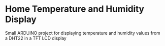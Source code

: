 # Home Temperature and Humidity Display
Small ARDUINO project for displaying temperature and humidity values from a DHT22 in a TFT LCD display
